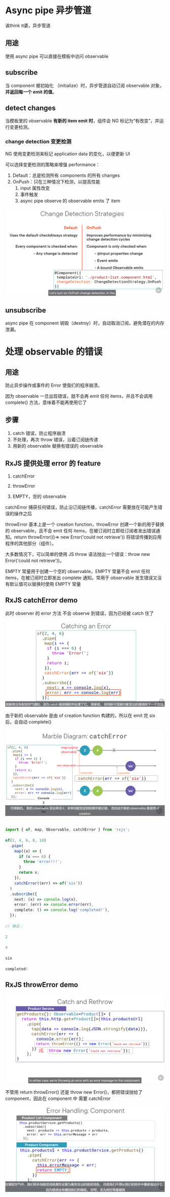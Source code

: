 # Async pipe 异步管道



诶think π婆，异步管道



## 用途



使用 async pipe 可以直接在模板中访问 observable



## subscribe



当 component 被初始化 （initialize）时，异步管道自动订阅 observable 对象，**并返回每一个 emit 的值**。



## detect changes



当模板里的 observable **有新的 item emit 时**，组件会 NG 标记为“有改变”，并运行变更检测。

### change detection 变更检测

NG 使用变更检测来标记 application data 的变化，以便更新 UI

可以选择变更检测的策略来增强 performance：

1. Default：总是检测所有 components 的所有 changes
2. OnPush：只在三种情况下检测，以提高性能
   1. input 属性改变
   2. 事件触发
   3. async pipe observe 的 observable emits 了 item

<img src="imgs\changeDetection.png" style="zoom:60%;" />



## unsubscribe



async pipe 在 component 销毁（destroy）时，自动取消订阅，避免潜在的内存泄漏。



# 处理 observable 的错误



## 用途



防止异步操作或事件的 Error 使我们的程序崩溃。

因为 observable 一旦出现错误，就不会再 emit 任何 items，并且不会调用 complete() 方法，意味着不能再使用它了



## 步骤



1. catch 错误，防止程序崩溃
2. 不处理，再次 throw 错误，沿着订阅链传递
3. 用新的 observable 替换有错误的 observable



## RxJS 提供处理 error 的 feature



1. catchError

2. throwError

3. EMPTY，空的 observable

   

catchError 捕获任何错误，防止沿订阅链传播，catchError 需要放在可能产生错误的操作之后

throwError 基本上是一个 creation function，throwError 创建一个新的用于替换的 observable，且不会 emit 任何 items，在被订阅时立即给订阅者发出错误通知。return throwError(()=> new Error('could not retrieve')) 将错误传播到应用程序的其他部分（组件）。

大多数情况下，可以简单的使用 JS throw 语法抛出一个错误：throw new Error('could not retrieve'))。

EMPTY 常量用于创建一个空的 observable，EMPTY 常量不会 emit 任何 items，在被订阅时立即发出 complete 通知。常用于 observable 发生错误又没有默认值可以替换时使用 EMPTY 常量



## RxJS catchError demo



此时 observer 的 error 方法 不会 observe 到错误，因为已经被 catch 住了

<img src="imgs\catchError.png" style="zoom:60%;" />

由于新的 observable 是由 of creation function 构建的，所以在 emit 完 six 后，会自动 complete()

<img src="imgs\catchErrorDiagram.png" style="zoom:60%;" />



```ts

import { of, map, Observable, catchError } from 'rxjs';

of(2, 4, 6, 8, 10)
  .pipe(
    map((x) => {
      if (x === 6) {
        throw 'error!!!';
      }
      return x;
    }),
    catchError((err) => of('six'))
  )
  .subscribe({
    next: (x) => console.log(x),
    error: (err) => console.error(err),
    complete: () => console.log('completed!'),
  });

// 输出：

2

4

six

completed!

```



## RxJS throwError demo



<img src="imgs\throwError.png" style="zoom:60%;" />

不管用 return throwError() 还是 throw new Error()，都把错误抛给了 component，因此在 component 中 需要 catchError

<img src="imgs\throwError2.png" style="zoom:60%;" />